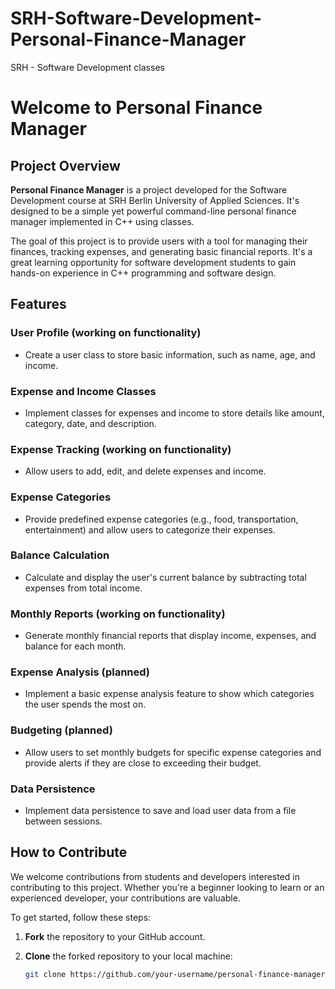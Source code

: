 # SRH-Software-Development-Personal-Finance-Manager
SRH - Software Development classes 

# Welcome to Personal Finance Manager

## Project Overview

**Personal Finance Manager** is a project developed for the Software Development course at SRH Berlin University of Applied Sciences. It's designed to be a simple yet powerful command-line personal finance manager implemented in C++ using classes.

The goal of this project is to provide users with a tool for managing their finances, tracking expenses, and generating basic financial reports. It's a great learning opportunity for software development students to gain hands-on experience in C++ programming and software design.

## Features

### User Profile (working on functionality)

- Create a user class to store basic information, such as name, age, and income. 

### Expense and Income Classes

- Implement classes for expenses and income to store details like amount, category, date, and description.

### Expense Tracking (working on functionality)

- Allow users to add, edit, and delete expenses and income.

### Expense Categories

- Provide predefined expense categories (e.g., food, transportation, entertainment) and allow users to categorize their expenses.

### Balance Calculation

- Calculate and display the user's current balance by subtracting total expenses from total income.

### Monthly Reports (working on functionality)

- Generate monthly financial reports that display income, expenses, and balance for each month.

### Expense Analysis (planned)

- Implement a basic expense analysis feature to show which categories the user spends the most on.

### Budgeting (planned)

- Allow users to set monthly budgets for specific expense categories and provide alerts if they are close to exceeding their budget.

### Data Persistence 

- Implement data persistence to save and load user data from a file between sessions.

## How to Contribute

We welcome contributions from students and developers interested in contributing to this project. Whether you're a beginner looking to learn or an experienced developer, your contributions are valuable.

To get started, follow these steps:

1. **Fork** the repository to your GitHub account.

2. **Clone** the forked repository to your local machine:

   ```bash
   git clone https://github.com/your-username/personal-finance-manager.git
